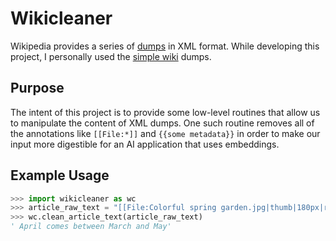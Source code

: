 # Wikicleaner

Wikipedia provides a series of [dumps](https://dumps.wikimedia.org/backup-index.html) in XML format. While developing this project, I personally used the [simple wiki](https://dumps.wikimedia.org/simplewiki/20240201/) dumps.

## Purpose

The intent of this project is to provide some low-level routines that allow us to manipulate the content of XML dumps. One such routine removes all of the annotations like `[[File:*]]` and `{{some metadata}}` in order to make our input more digestible for an AI application that uses embeddings.

## Example Usage

```py
>>> import wikicleaner as wc
>>> article_raw_text = "[[File:Colorful spring garden.jpg|thumb|180px|right|[[Spring]] flowers in April in the [[Northern Hemisphere]].]] April comes between [[March]] and [[May]]"
>>> wc.clean_article_text(article_raw_text)
' April comes between March and May'
```